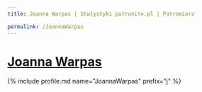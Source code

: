 ```yaml
---
title: Joanna Warpas | Statystyki patronite.pl | Patromierz

permalink: /JoannaWarpas
---
```


# [Joanna Warpas](https://patronite.pl/JoannaWarpas)

{% include profile.md name="JoannaWarpas" prefix="j" %}
